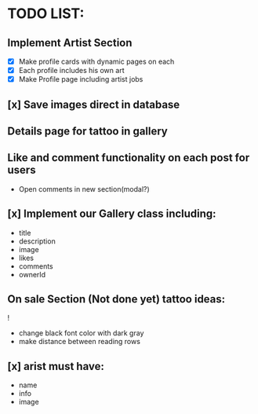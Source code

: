 # TODO LIST:

## Implement Artist Section

- [x] Make profile cards with dynamic pages on each
- [x] Each profile includes his own art
- [x] Make Profile page including artist jobs

## [x] Save images direct in database

## Details page for tattoo in gallery

## Like and comment functionality on each post for users

- Open comments in new section(modal?)

## [x] Implement our Gallery class including:

- title
- description
- image
- likes
- comments
- ownerId

## On sale Section (Not done yet) tattoo ideas:

!

- change black font color with dark gray
- make distance between reading rows

## [x] arist must have:

- name
- info
- image
